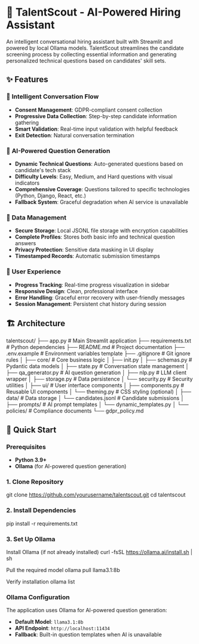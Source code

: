 # 🎯 TalentScout - AI-Powered Hiring Assistant

An intelligent conversational hiring assistant built with Streamlit and powered by local Ollama models. TalentScout streamlines the candidate screening process by collecting essential information and generating personalized technical questions based on candidates' skill sets.

## ✨ Features

### 🤖 **Intelligent Conversation Flow**
- **Consent Management**: GDPR-compliant consent collection
- **Progressive Data Collection**: Step-by-step candidate information gathering
- **Smart Validation**: Real-time input validation with helpful feedback
- **Exit Detection**: Natural conversation termination

### 🧠 **AI-Powered Question Generation**
- **Dynamic Technical Questions**: Auto-generated questions based on candidate's tech stack
- **Difficulty Levels**: Easy, Medium, and Hard questions with visual indicators
- **Comprehensive Coverage**: Questions tailored to specific technologies (Python, Django, React, etc.)
- **Fallback System**: Graceful degradation when AI service is unavailable

### 💾 **Data Management**
- **Secure Storage**: Local JSONL file storage with encryption capabilities
- **Complete Profiles**: Stores both basic info and technical question answers
- **Privacy Protection**: Sensitive data masking in UI display
- **Timestamped Records**: Automatic submission timestamps

### 🎨 **User Experience**
- **Progress Tracking**: Real-time progress visualization in sidebar
- **Responsive Design**: Clean, professional interface
- **Error Handling**: Graceful error recovery with user-friendly messages
- **Session Management**: Persistent chat history during session

## 🏗️ Architecture

talentscout/
├── app.py # Main Streamlit application
├── requirements.txt # Python dependencies
├── README.md # Project documentation
├── .env.example # Environment variables template
├── .gitignore # Git ignore rules
│
├── core/ # Core business logic
│ ├── init.py
│ ├── schemas.py # Pydantic data models
│ ├── state.py # Conversation state management
│ ├── qa_generator.py # AI question generation
│ ├── nlp.py # LLM client wrapper
│ ├── storage.py # Data persistence
│ └── security.py # Security utilities
│
├── ui/ # User interface components
│ ├── components.py # Reusable UI components
│ └── theming.py # CSS styling (optional)
│
├── data/ # Data storage
│ └── candidates.jsonl # Candidate submissions
│
├── prompts/ # AI prompt templates
│ └── dynamic_templates.py
│
└── policies/ # Compliance documents
└── gdpr_policy.md


## 🚀 Quick Start

### Prerequisites

- **Python 3.9+**
- **Ollama** (for AI-powered question generation)

### 1. Clone Repository
git clone https://github.com/yourusername/talentscout.git
cd talentscout


### 2. Install Dependencies
pip install -r requirements.txt


### 3. Set Up Ollama
Install Ollama (if not already installed)
curl -fsSL https://ollama.ai/install.sh | sh

Pull the required model
ollama pull llama3.1:8b

Verify installation
ollama list


### Ollama Configuration

The application uses Ollama for AI-powered question generation:

- **Default Model**: `llama3.1:8b`
- **API Endpoint**: `http://localhost:11434`
- **Fallback**: Built-in question templates when AI is unavailable



